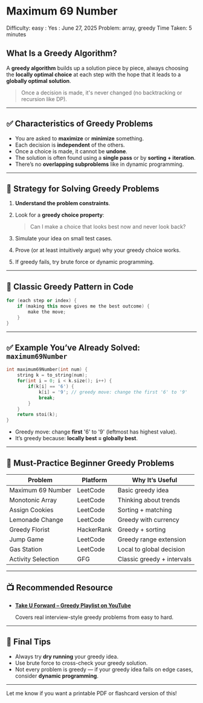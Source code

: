 # Maximum 69 Number

Difficulty: easy
 : Yes
: June 27, 2025
Problem: array, greedy
Time Taken: 5 minutes

## What Is a Greedy Algorithm?

A **greedy algorithm** builds up a solution piece by piece, always choosing the **locally optimal choice** at each step with the hope that it leads to a **globally optimal solution**.

> Once a decision is made, it's never changed (no backtracking or recursion like DP).
> 

---

## ✅ Characteristics of Greedy Problems

- You are asked to **maximize** or **minimize** something.
- Each decision is **independent** of the others.
- Once a choice is made, it cannot be **undone**.
- The solution is often found using a **single pass** or by **sorting + iteration**.
- There’s no **overlapping subproblems** like in dynamic programming.

---

## 🧩 Strategy for Solving Greedy Problems

1. **Understand the problem constraints**.
2. Look for a **greedy choice property**:
    
    > Can I make a choice that looks best now and never look back?
    > 
3. Simulate your idea on small test cases.
4. Prove (or at least intuitively argue) why your greedy choice works.
5. If greedy fails, try brute force or dynamic programming.

---

## 🧪 Classic Greedy Pattern in Code

```cpp
for (each step or index) {
    if (making this move gives me the best outcome) {
        make the move;
    }
}

```

---

## ✅ Example You’ve Already Solved: `maximum69Number`

```cpp
int maximum69Number(int num) {
    string k = to_string(num);
    for(int i = 0; i < k.size(); i++) {
        if(k[i] == '6') {
            k[i] = '9'; // greedy move: change the first '6' to '9'
            break;
        }
    }
    return stoi(k);
}

```

- Greedy move: change **first** '6' to '9' (leftmost has highest value).
- It’s greedy because: **locally best = globally best**.

---

## 🧠 Must-Practice Beginner Greedy Problems

| Problem | Platform | Why It’s Useful |
| --- | --- | --- |
| Maximum 69 Number | LeetCode | Basic greedy idea |
| Monotonic Array | LeetCode | Thinking about trends |
| Assign Cookies | LeetCode | Sorting + matching |
| Lemonade Change | LeetCode | Greedy with currency |
| Greedy Florist | HackerRank | Greedy + sorting |
| Jump Game | LeetCode | Greedy range extension |
| Gas Station | LeetCode | Local to global decision |
| Activity Selection | GFG | Classic greedy + intervals |

---

## 📺 Recommended Resource

- [**Take U Forward – Greedy Playlist on YouTube**](https://www.youtube.com/playlist?list=PLgUwDviBIf0qVw2U4U2JkBAa5oqkJcZ21)
    
    Covers real interview-style greedy problems from easy to hard.
    

---

## 🚀 Final Tips

- Always try **dry running** your greedy idea.
- Use brute force to cross-check your greedy solution.
- Not every problem is greedy — if your greedy idea fails on edge cases, consider **dynamic programming**.

---

Let me know if you want a printable PDF or flashcard version of this!